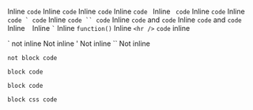 Inline `code`
Inline ``code``
Inline ```code```
Inline `code `
Inline ` code`
Inline ` code `
Inline ``code ` code``
Inline ``` code `` code ```
Inline `code` and `code`
Inline ``code`` and `code`
Inline ` `
Inline `` ` ``
Inline `function()`
Inline `<hr />`
`code` inline

` not inline
Not inline '
Not inline ``
Not inline

`
not block code
`

```
block code
```

```` 
block code
````

``` css
block css code
```

``` blank
```

```whitespace

```
